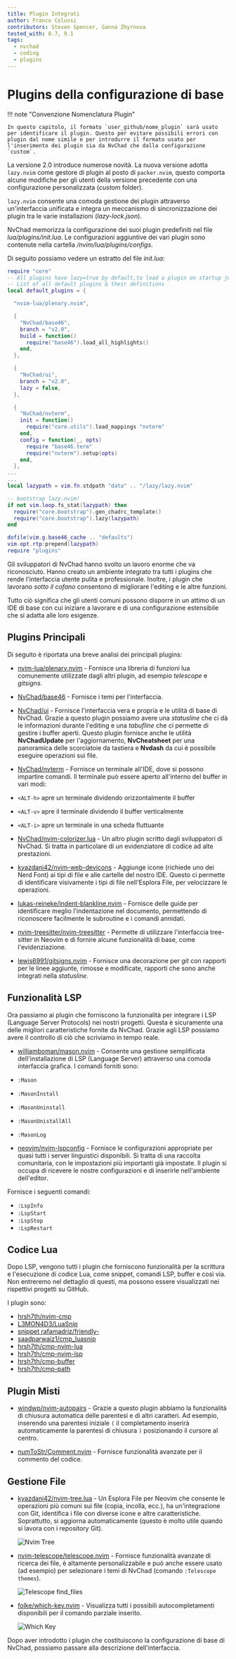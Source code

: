 ```yaml
---
title: Plugin Integrati
author: Franco Colussi
contributors: Steven Spencer, Ganna Zhyrnova
tested_with: 8.7, 9.1
tags:
  - nvchad
  - coding
  - plugins
---
```


# Plugins della configurazione di base

!!! note "Convenzione Nomenclatura Plugin"

    In questo capitolo, il formato `user_github/nome_plugin` sarà usato per identificare il plugin. Questo per evitare possibili errori con plugin dal nome simile e per introdurre il formato usato per l'inserimento dei plugin sia da NvChad che dalla configurazione `custom`.

La versione 2.0 introduce numerose novità. La nuova versione adotta `lazy.nvim` come gestore di plugin al posto di `packer.nvim`, questo comporta alcune modifiche per gli utenti della versione precedente con una configurazione personalizzata (_custom_ folder).

`lazy.nvim` consente una comoda gestione dei plugin attraverso un'interfaccia unificata e integra un meccanismo di sincronizzazione dei plugin tra le varie installazioni (_lazy-lock.json_).

NvChad memorizza la configurazione dei suoi plugin predefiniti nel file _lua/plugins/init.lua_. Le configurazioni aggiuntive dei vari plugin sono contenute nella cartella */nvim/lua/plugins/configs*.

Di seguito possiamo vedere un estratto del file *init.lua*:

```lua
require "core"
-- All plugins have lazy=true by default,to load a plugin on startup just lazy=false
-- List of all default plugins & their definitions
local default_plugins = {

  "nvim-lua/plenary.nvim",

  {
    "NvChad/base46",
    branch = "v2.0",
    build = function()
      require("base46").load_all_highlights()
    end,
  },

  {
    "NvChad/ui",
    branch = "v2.0",
    lazy = false,
  },

  {
    "NvChad/nvterm",
    init = function()
      require("core.utils").load_mappings "nvterm"
    end,
    config = function(_, opts)
      require "base46.term"
      require("nvterm").setup(opts)
    end,
  },
...
...
local lazypath = vim.fn.stdpath "data" .. "/lazy/lazy.nvim"

-- bootstrap lazy.nvim!
if not vim.loop.fs_stat(lazypath) then
  require("core.bootstrap").gen_chadrc_template()
  require("core.bootstrap").lazy(lazypath)
end

dofile(vim.g.base46_cache .. "defaults")
vim.opt.rtp:prepend(lazypath)
require "plugins"
```

Gli sviluppatori di NvChad hanno svolto un lavoro enorme che va riconosciuto. Hanno creato un ambiente integrato tra tutti i plugins che rende l'interfaccia utente pulita e professionale. Inoltre, i plugin che lavorano *sotto il cofano* consentono di migliorare l'editing e le altre funzioni.

Tutto ciò significa che gli utenti comuni possono disporre in un attimo di un IDE di base con cui iniziare a lavorare e di una configurazione estensibile che si adatta alle loro esigenze.

## Plugins Principali

Di seguito è riportata una breve analisi dei principali plugins:

- [nvim-lua/plenary.nvim](https://github.com/nvim-lua/plenary.nvim) - Fornisce una libreria di funzioni lua comunemente utilizzate dagli altri plugin, ad esempio *telescope* e *gitsigns*.

- [NvChad/base46](https://github.com/NvChad/base46) - Fornisce i temi per l'interfaccia.

- [NvChad/ui](https://github.com/NvChad/ui) - Fornisce l'interfaccia vera e propria e le utilità di base di NvChad. Grazie a questo plugin possiamo avere una *statusline* che ci dà le informazioni durante l'editing e una *tabufline* che ci permette di gestire i buffer aperti. Questo plugin fornisce anche le utilità **NvChadUpdate** per l'aggiornamento, **NvCheatsheet** per una panoramica delle scorciatoie da tastiera e **Nvdash** da cui è possibile eseguire operazioni sui file.

- [NvChad/nvterm](https://github.com/NvChad/nvterm) - Fornisce un terminale all'IDE, dove si possono impartire comandi. Il terminale può essere aperto all'interno del buffer in vari modi:

- `<ALT-h>` apre un terminale dividendo orizzontalmente il buffer
- `<ALT-v>` apre il terminale dividendo il buffer verticalmente
- `<ALT-i>` apre un terminale in una scheda fluttuante

- [NvChad/nvim-colorizer.lua](https://github.com/NvChad/nvim-colorizer.lua) - Un altro plugin scritto dagli sviluppatori di NvChad. Si tratta in particolare di un evidenziatore di codice ad alte prestazioni.

- [kyazdani42/nvim-web-devicons](https://github.com/kyazdani42/nvim-web-devicons) - Aggiunge icone (richiede uno dei Nerd Font) ai tipi di file e alle cartelle del nostro IDE. Questo ci permette di identificare visivamente i tipi di file nell'Esplora File, per velocizzare le operazioni.

- [lukas-reineke/indent-blankline.nvim](https://github.com/lukas-reineke/indent-blankline.nvim) - Fornisce delle guide per identificare meglio l'indentazione nel documento, permettendo di riconoscere facilmente le subroutine e i comandi annidati.

- [nvim-treesitter/nvim-treesitter](https://github.com/nvim-treesitter/nvim-treesitter) - Permette di utilizzare l'interfaccia tree-sitter in Neovim e di fornire alcune funzionalità di base, come l'evidenziazione.

- [lewis6991/gitsigns.nvim](https://github.com/lewis6991/gitsigns.nvim) - Fornisce una decorazione per *git* con rapporti per le linee aggiunte, rimosse e modificate, rapporti che sono anche integrati nella *statusline*.

## Funzionalità LSP

Ora passiamo ai plugin che forniscono la funzionalità per integrare i LSP (Language Server Protocols) nei nostri progetti. Questa è sicuramente una delle migliori caratteristiche fornite da NvChad. Grazie agli LSP possiamo avere il controllo di ciò che scriviamo in tempo reale.

- [williamboman/mason.nvim](https://github.com/williamboman/mason.nvim) - Consente una gestione semplificata dell'installazione di LSP (Language Server) attraverso una comoda interfaccia grafica. I comandi forniti sono:

- `:Mason`
- `:MasonInstall`
- `:MasonUninstall`
- `:MasonUnistallAll`
- `:MasonLog`

- [neovim/nvim-lspconfig](https://github.com/neovim/nvim-lspconfig) - Fornisce le configurazioni appropriate per quasi tutti i server linguistici disponibili. Si tratta di una raccolta comunitaria, con le impostazioni più importanti già impostate. Il plugin si occupa di ricevere le nostre configurazioni e di inserirle nell'ambiente dell'editor.

Fornisce i seguenti comandi:

- `:LspInfo`
- `:LspStart`
- `:LspStop`
- `:LspRestart`

## Codice Lua

Dopo LSP, vengono tutti i plugin che forniscono funzionalità per la scrittura e l'esecuzione di codice Lua, come snippet, comandi LSP, buffer e così via. Non entreremo nel dettaglio di questi, ma possono essere visualizzati nei rispettivi progetti su GitHub.

I plugin sono:

- [hrsh7th/nvim-cmp](https://github.com/hrsh7th/nvim-cmp)
- [L3MON4D3/LuaSnip](https://github.com/L3MON4D3/LuaSnip)
- [snippet rafamadriz/friendly-](https://github.com/rafamadriz/friendly-snippets)
- [saadparwaiz1/cmp_luasnip](https://github.com/saadparwaiz1/cmp_luasnip)
- [hrsh7th/cmp-nvim-lua](https://github.com/hrsh7th/cmp-nvim-lua)
- [hrsh7th/cmp-nvim-lsp](https://github.com/hrsh7th/cmp-nvim-lsp)
- [hrsh7th/cmp-buffer](https://github.com/hrsh7th/cmp-buffer)
- [hrsh7th/cmp-path](https://github.com/hrsh7th/cmp-path)

## Plugin Misti

- [windwp/nvim-autopairs](https://github.com/windwp/nvim-autopairs) - Grazie a questo plugin abbiamo la funzionalità di chiusura automatica delle parentesi e di altri caratteri. Ad esempio, inserendo una parentesi iniziale `(` il completamento inserirà automaticamente la parentesi di chiusura `)` posizionando il cursore al centro.

- [numToStr/Comment.nvim](https://github.com/numToStr/Comment.nvim) - Fornisce funzionalità avanzate per il commento del codice.

## Gestione File

- [kyazdani42/nvim-tree.lua](https://github.com/kyazdani42/nvim-tree.lua) - Un Esplora File per Neovim che consente le operazioni più comuni sui file (copia, incolla, ecc.), ha un'integrazione con Git, identifica i file con diverse icone e altre caratteristiche. Soprattutto, si aggiorna automaticamente (questo è molto utile quando si lavora con i repository Git).

  ![Nvim Tree](../images/nvim_tree.png)

- [nvim-telescope/telescope.nvim](https://github.com/nvim-telescope/telescope.nvim) - Fornisce funzionalità avanzate di ricerca dei file, è altamente personalizzabile e può anche essere usato (ad esempio) per selezionare i temi di NvChad (comando `:Telescope themes`).

  ![Telescope find_files](../images/telescope_find_files.png)

- [folke/which-key.nvim](https://github.com/folke/which-key.nvim) - Visualizza tutti i possibili autocompletamenti disponibili per il comando parziale inserito.

  ![Which Key](../images/which_key.png)

Dopo aver introdotto i plugin che costituiscono la configurazione di base di NvChad, possiamo passare alla descrizione dell'interfaccia.

